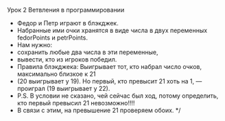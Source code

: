 Урок 2
Ветвления в программировании
*  Федор и Петр играют в блэкджек.
* Набранные ими очки хранятся в виде числа в двух переменных fedorPoints и petrPoints.
* Нам нужно:
* сохранить любые два числа в эти переменные,
* вывести, кто из игроков победил.
* Правила блэкджека: Выигрывает тот, кто набрал число очков, максимально близкое к 21
* (20 выигрывает у 19). Но первый, кто превысит 21 хоть на 1, — проиграл (19 выигрывает у 22).
*  P.S. В условии не сказано, чей сейчас был ход, потому определить, кто первый превысил 21 невозможно!!!!
*  В связи с этим, на превышение 21 проверяем обоих.
*/
